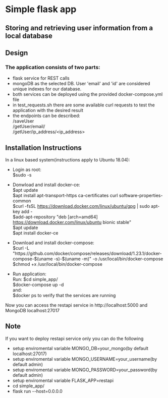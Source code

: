 # Simple flask app
## Storing and retrieving user information from a local database
## Design

### The application consists of two parts:

*  flask service for REST calls
*  mongoDB as the selected DB. User 'email' and 'id' are considered unique indexes for our database.
*  both services can be deployed using the provided docker-compose.yml file
*  in test_requests.sh there are some available curl requests to test the application with the desired result
*  the endpoints can be described:  
/saveUser  
/getUser/email/<email>  
/getUser/ip_address/<ip_address>


## Installation Instructions

In a linux based system(instructions apply to Ubuntu 18.04):  
*  Login as root:  
    $sudo -s

*  Donwload and install docker-ce:  
    $apt update  
    $apt install apt-transport-https ca-certificates curl software-properties-common  
    $curl -fsSL https://download.docker.com/linux/ubuntu/gpg | sudo apt-key add -  
    $add-apt-repository "deb [arch=amd64] https://download.docker.com/linux/ubuntu bionic stable"  
    $apt update  
    $apt install docker-ce  

*  Download and install docker-compose:  
    $curl -L "https://github.com/docker/compose/releases/download/1.23.1/docker-compose-$(uname -s)-$(uname -m)" -o /usr/local/bin/docker-compose  
    $chmod +x /usr/local/bin/docker-compose  

*  Run application:  
Run: 
    $cd simple_app/  
    $docker-compose up -d  
and:   
    $docker ps to verify that the services are running

Now you can access the restapi service in http://localhost:5000 and MongoDB localhost:27017


## Note

If you want to deploy restapi service only you can do the following
*  setup enviromental variable MONGO_DB=your_mongo(by default localhost:27017)
*  setup enviromental variable MONGO_USERNAME=your_username(by default admin)
*  setup enviromental variable MONGO_PASSWORD=your_password(by default admin)
*  setup enviromental variable FLASK_APP=restapi
*  cd simple_app/
*  flask run --host=0.0.0.0

